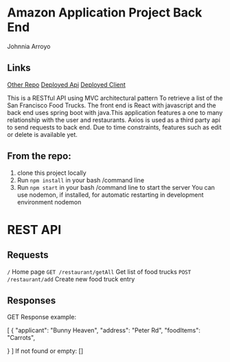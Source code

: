 # Amazon Application Project Back End
Johnnia Arroyo

## Links ##
[Other Repo](https://github.com/Johnnia001/amazonApplicationClient)
[Deployed Api](https://tranquil-stream-27269.herokuapp.com/)
[Deployed Client](https://amazon-application-client.vercel.app/)

This is a RESTful API using MVC architectural pattern To retrieve a list of the San Francisco Food Trucks.
The front end is React with javascript and the back end uses spring boot with java.This application features a one to many relationship with the user and restaurants. Axios is used as a third party api to send requests to back end.
Due to time constraints, features such as edit or delete is available yet.

## From the repo:

1. clone this project locally
2. Run `npm install` in your bash /command line
3. Run `npm start` in your bash /command line to start the server
   You can use nodemon, if installed, for automatic restarting in development environment
   nodemon

# REST API

## Requests
`/` Home page
`GET /restaurant/getAll` Get list of food trucks
`POST /restaurant/add` Create new food truck entry

## Responses

GET Response example:

[
{
"applicant": "Bunny Heaven",
"address": "Peter Rd",
"foodItems": "Carrots",

}
]
If not found or empty:
[]


